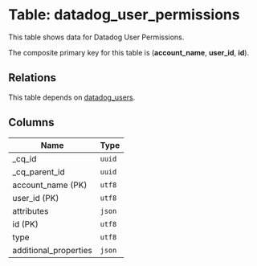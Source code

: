 # Table: datadog_user_permissions

This table shows data for Datadog User Permissions.

The composite primary key for this table is (**account_name**, **user_id**, **id**).

## Relations

This table depends on [datadog_users](datadog_users.md).

## Columns

| Name          | Type          |
| ------------- | ------------- |
|_cq_id|`uuid`|
|_cq_parent_id|`uuid`|
|account_name (PK)|`utf8`|
|user_id (PK)|`utf8`|
|attributes|`json`|
|id (PK)|`utf8`|
|type|`utf8`|
|additional_properties|`json`|